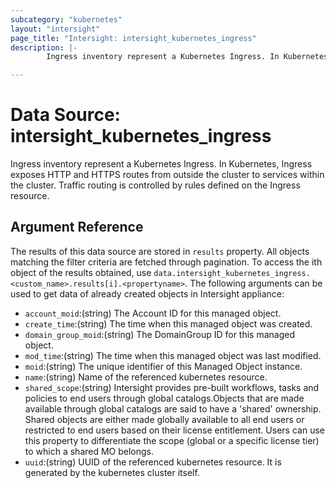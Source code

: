 ```yaml
---
subcategory: "kubernetes"
layout: "intersight"
page_title: "Intersight: intersight_kubernetes_ingress"
description: |-
        Ingress inventory represent a Kubernetes Ingress. In Kubernetes, Ingress exposes HTTP and HTTPS routes from outside the cluster to services within the cluster. Traffic routing is controlled by rules defined on the Ingress resource.

---
```


# Data Source: intersight_kubernetes_ingress
Ingress inventory represent a Kubernetes Ingress. In Kubernetes, Ingress exposes HTTP and HTTPS routes from outside the cluster to services within the cluster. Traffic routing is controlled by rules defined on the Ingress resource.
## Argument Reference
The results of this data source are stored in `results` property.
All objects matching the filter criteria are fetched through pagination.
To access the ith object of the results obtained, use `data.intersight_kubernetes_ingress.<custom_name>.results[i].<propertyname>`.
The following arguments can be used to get data of already created objects in Intersight appliance:
* `account_moid`:(string) The Account ID for this managed object. 
* `create_time`:(string) The time when this managed object was created. 
* `domain_group_moid`:(string) The DomainGroup ID for this managed object. 
* `mod_time`:(string) The time when this managed object was last modified. 
* `moid`:(string) The unique identifier of this Managed Object instance. 
* `name`:(string) Name of the referenced kubernetes resource. 
* `shared_scope`:(string) Intersight provides pre-built workflows, tasks and policies to end users through global catalogs.Objects that are made available through global catalogs are said to have a 'shared' ownership. Shared objects are either made globally available to all end users or restricted to end users based on their license entitlement. Users can use this property to differentiate the scope (global or a specific license tier) to which a shared MO belongs. 
* `uuid`:(string) UUID of the referenced kubernetes resource. It is generated by the kubernetes cluster itself. 
 
